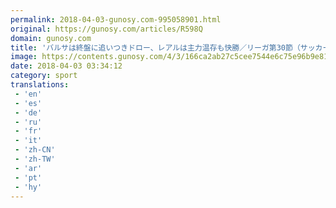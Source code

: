 ```yaml
---
permalink: 2018-04-03-gunosy.com-995058901.html
original: https://gunosy.com/articles/R598Q
domain: gunosy.com
title: 'バルサは終盤に追いつきドロー、レアルは主力温存も快勝／リーガ第30節（サッカーキング） - グノシー'
image: https://contents.gunosy.com/4/3/166ca2ab27c5cee7544e6c75e96b9e81_content.jpg
date: 2018-04-03 03:34:12
category: sport
translations: 
 - 'en'
 - 'es'
 - 'de'
 - 'ru'
 - 'fr'
 - 'it'
 - 'zh-CN'
 - 'zh-TW'
 - 'ar'
 - 'pt'
 - 'hy'
---
```


